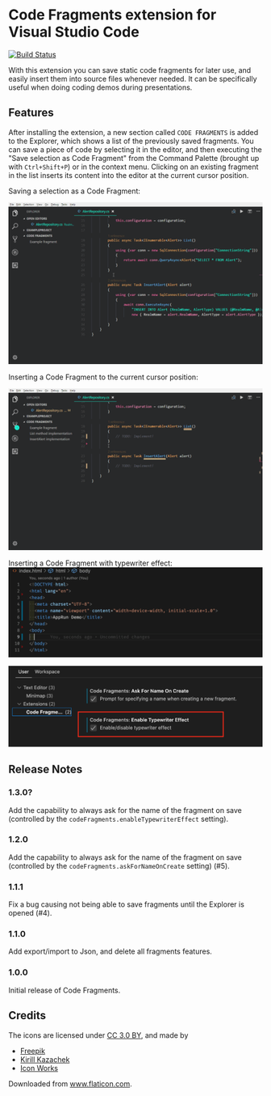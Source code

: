 # Code Fragments extension for Visual Studio Code

[![Build Status](https://travis-ci.org/markvincze/vscode-codeFragments.svg?branch=master)](https://travis-ci.org/markvincze/vscode-codeFragments)

With this extension you can save static code fragments for later use, and easily insert them into source files whenever needed.
It can be specifically useful when doing coding demos during presentations.

## Features

After installing the extension, a new section called `CODE FRAGMENTS` is added to the Explorer, which shows a list of the previously saved fragments.
You can save a piece of code by selecting it in the editor, and then executing the "Save selection as Code Fragment" from the Command Palette (brought up with `Ctrl+Shift+P`) or in the context menu.
Clicking on an existing fragment in the list inserts its content into the editor at the current cursor position.

Saving a selection as a Code Fragment:

![Saving Code Fragments.](images/codefragments-save.gif)

Inserting a Code Fragment to the current cursor position:

![Inserting Code Fragments.](images/codefragments-insert.gif)

Inserting a Code Fragment with typewriter effect:
![Typewriter Effect](images/typewriter-effect.gif)

![Typewriter Effect Settings](images/typewriter-settings.png)

## Release Notes

### 1.3.0?

Add the capability to always ask for the name of the fragment on save (controlled by the `codeFragments.enableTypewriterEffect` setting).
### 1.2.0

Add the capability to always ask for the name of the fragment on save (controlled by the `codeFragments.askForNameOnCreate` setting) (#5).

### 1.1.1

Fix a bug causing not being able to save fragments until the Explorer is opened (#4).

### 1.1.0

Add export/import to Json, and delete all fragments features.

### 1.0.0

Initial release of Code Fragments.

## Credits

The icons are licensed under <a href="http://creativecommons.org/licenses/by/3.0/" title="Creative Commons BY 3.0" target="_blank">CC 3.0 BY</a>, and made by

 - <a href="http://www.freepik.com" title="Freepik">Freepik</a>
 - <a href="https://www.flaticon.com/authors/kirill-kazachek" title="Kirill Kazachek">Kirill Kazachek</a>
 - <a href="https://www.flaticon.com/authors/icon-works" title="Icon Works">Icon Works</a>

Downloaded from <a href="https://www.flaticon.com/" title="Flaticon">www.flaticon.com</a>.